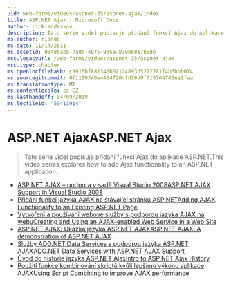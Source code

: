 ```yaml
---
uid: web-forms/videos/aspnet-35/aspnet-ajax/index
title: ASP.NET Ajax | Microsoft Docs
author: rick-anderson
description: Tato série videí popisuje přidání funkcí Ajax do aplikace ASP.NET.
ms.author: riande
ms.date: 11/14/2011
ms.assetid: 93486ab8-7a8c-4075-935a-83900817b3db
msc.legacyurl: /web-forms/videos/aspnet-35/aspnet-ajax
msc.type: chapter
ms.openlocfilehash: c9915bf881342b02124893d5272781f4b6bbb074
ms.sourcegitcommit: 0f1119340e4464720cfd16d0ff15764746ea1fea
ms.translationtype: MT
ms.contentlocale: cs-CZ
ms.lasthandoff: 04/09/2019
ms.locfileid: "59411914"
---
```

# <a name="aspnet-ajax"></a><span data-ttu-id="6f80d-103">ASP.NET Ajax</span><span class="sxs-lookup"><span data-stu-id="6f80d-103">ASP.NET Ajax</span></span>

> <span data-ttu-id="6f80d-104">Tato série videí popisuje přidání funkcí Ajax do aplikace ASP.NET.</span><span class="sxs-lookup"><span data-stu-id="6f80d-104">This video series explores how to add Ajax functionality to an ASP.NET application.</span></span>


- [<span data-ttu-id="6f80d-105">ASP.NET AJAX – podpora v sadě Visual Studio 2008</span><span class="sxs-lookup"><span data-stu-id="6f80d-105">ASP.NET AJAX Support in Visual Studio 2008</span></span>](aspnet-ajax-support-in-visual-studio-2008.md)
- [<span data-ttu-id="6f80d-106">Přidání funkcí jazyka AJAX na stávající stránku ASP.NET</span><span class="sxs-lookup"><span data-stu-id="6f80d-106">Adding AJAX Functionality to an Existing ASP.NET Page</span></span>](adding-ajax-functionality-to-an-existing-aspnet-page.md)
- [<span data-ttu-id="6f80d-107">Vytvoření a používání webové služby s podporou jazyka AJAX na webu</span><span class="sxs-lookup"><span data-stu-id="6f80d-107">Creating and Using an AJAX-enabled Web Service in a Web Site</span></span>](creating-and-using-an-ajax-enabled-web-service-in-a-web-site.md)
- [<span data-ttu-id="6f80d-108">ASP.NET AJAX: Ukázka jazyka ASP.NET AJAX</span><span class="sxs-lookup"><span data-stu-id="6f80d-108">ASP.NET AJAX: A demonstration of ASP.NET AJAX</span></span>](aspnet-ajax-a-demonstration-of-aspnet-ajax.md)
- [<span data-ttu-id="6f80d-109">Služby ADO.NET Data Services s podporou jazyka ASP.NET AJAX</span><span class="sxs-lookup"><span data-stu-id="6f80d-109">ADO.NET Data Services with ASP.NET AJAX Support</span></span>](adonet-data-services-with-aspnet-ajax-support.md)
- [<span data-ttu-id="6f80d-110">Úvod do historie jazyka ASP.NET Ajax</span><span class="sxs-lookup"><span data-stu-id="6f80d-110">Intro to ASP.NET Ajax History</span></span>](introduction-to-aspnet-ajax-history.md)
- [<span data-ttu-id="6f80d-111">Použití funkce kombinování skriptů kvůli lepšímu výkonu aplikace AJAX</span><span class="sxs-lookup"><span data-stu-id="6f80d-111">Using Script Combining to improve AJAX performance</span></span>](using-script-combining-to-improve-ajax-performance.md)
